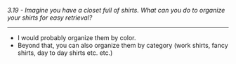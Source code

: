 *3.19 - Imagine you have a closet full of shirts. What can you do to organize your shirts for easy retrieval?*
***
- I would probably organize them by color.
- Beyond that, you can also organize them by category (work shirts, fancy shirts, day to day shirts etc. etc.)
